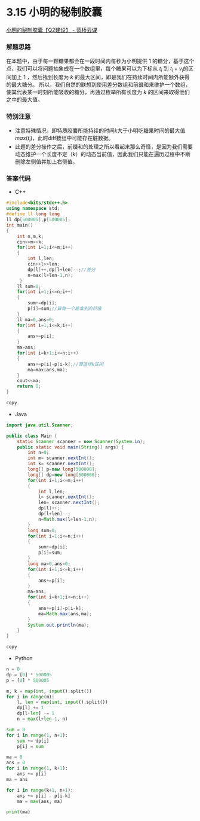 # 3.15 小明的秘制胶囊

[小明的秘制胶囊【Q2建设】 - 蓝桥云课](https://www.lanqiao.cn/problems/3639/learning/)

### 解题思路

在本题中，由于每一颗糖果都会在一段时间内每秒为小明提供 1 的糖分，基于这个点，我们可以将问题抽象成在一个数组里，每个糖果可以为下标从 $t_i$​ 到 $t_i​+v_i$​ 的区间加上 1 ，然后找到长度为 $k$ 的最大区间，即是我们在持续时间内所能额外获得的最大糖分。
所以，我们自然的联想到使用差分数组和前缀和来维护一个数组，使其代表某一时刻所能吸收的糖分，再通过枚举所有长度为 $k$ 的区间来取得他们之中的最大值。

### 特别注意
* 注意特殊情况，即特质胶囊所能持续的时间$k$大于小明吃糖果时间的最大值$max(t_i)$，此时diff数组中可能存在脏数据。
* 此题的差分操作之后，前缀和的处理之所以看起来那么奇怪，是因为我们需要动态维护一个长度不定（$k$）的动态当前值，因此我们只能在遍历过程中不断删除左侧值并加上右侧值。

### 答案代码

* C++

```c++
#include<bits/stdc++.h>
using namespace std;
#define ll long long
ll dp[500005],p[500005];
int main()
{
    int n,m,k;
    cin>>m>>k;
    for(int i=1;i<=m;i++)
    {
        int l,len;
        cin>>l>>len;
        dp[l]++,dp[l+len]--;//差分
        n=max(l+len-1,n); 
     } 
    ll sum=0;
    for(int i=1;i<=n;i++)
    {
        sum+=dp[i];
        p[i]=sum;//算每一个能拿到的价值
    }
    ll ma=0,ans=0;
    for(int i=1;i<=k;i++)
    {
        ans+=p[i];
    }
    ma=ans;
    for(int i=k+1;i<=n;i++)
    {
        ans+=p[i]-p[i-k];//算连续k区间
        ma=max(ans,ma);
    }
    cout<<ma;
    return 0;
}

copy
```

* Java

```java
import java.util.Scanner;

public class Main {
    static Scanner scanner = new Scanner(System.in);
    public static void main(String[] args) {
        int n=0;
        int m= scanner.nextInt();
        int k= scanner.nextInt();
        long[] p=new long[500000];
        long[] dp=new long[500000];
        for(int i=1;i<=m;i++)
        {
            int l,len;
            l= scanner.nextInt();
            len= scanner.nextInt();
            dp[l]++;
            dp[l+len]--;
            n=Math.max(l+len-1,n);
        }
        long sum=0;
        for(int i=1;i<=n;i++)
        {
            sum+=dp[i];
            p[i]=sum;
        }
        long ma=0,ans=0;
        for(int i=1;i<=k;i++)
        {
            ans+=p[i];
        }
        ma=ans;
        for(int i=k+1;i<=n;i++)
        {
            ans+=p[i]-p[i-k];
            ma=Math.max(ans,ma);
        }
        System.out.println(ma);
    }
}

copy
```

* Python

```python
n = 0
dp = [0] * 500005
p = [0] * 500005

m, k = map(int, input().split())
for i in range(m):
    l, len = map(int, input().split())
    dp[l] += 1
    dp[l+len] -= 1
    n = max(l+len-1, n)

sum = 0
for i in range(1, n+1):
    sum += dp[i]
    p[i] = sum

ma = 0
ans = 0
for i in range(1, k+1):
    ans += p[i]
ma = ans

for i in range(k+1, n+1):
    ans += p[i] - p[i-k]
    ma = max(ans, ma)

print(ma)
```